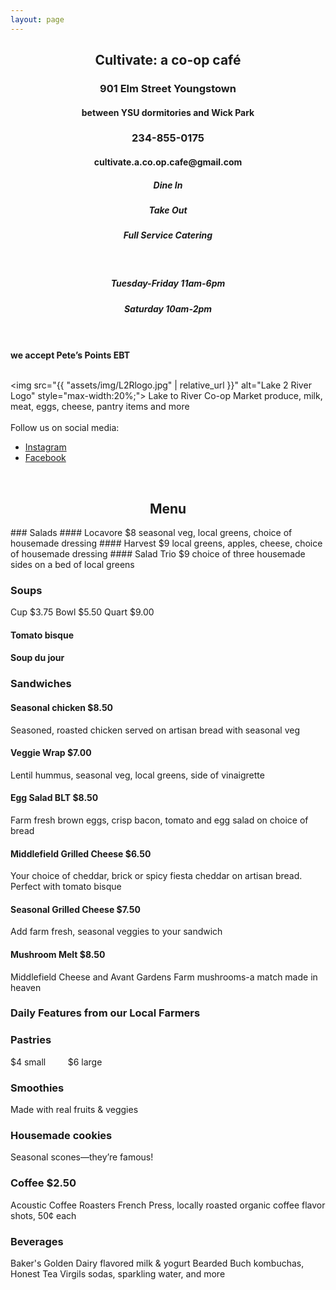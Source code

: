 ```yaml
---
layout: page
---
```



<h2 align="center">Cultivate: a co-op café</h2>
<h3 align = "center">901 Elm Street Youngstown</h3>
<h4 align = "center"> between YSU dormitories and Wick Park</h4>
<h3 align = "center">234-855-0175</h3>
<h4 align = "center">cultivate.a.co.op.cafe@gmail.com</h4>
<h5 align = "center">Dine In</h5>
<h5 align = "center">Take Out</h5>
<h5 align = "center">Full Service Catering</h5>
<br>
<h5 align = "center">Tuesday-Friday 11am-6pm</h5>
<h5 align = "center">Saturday 10am-2pm </h5>
<br>
<br>
<strong>we accept
  Pete’s Points
  EBT</strong>
<br>
<br>

<img src="{{ "assets/img/L2Rlogo.jpg" | relative_url }}" alt="Lake 2 River Logo" style="max-width:20%;">
Lake to River Co-op Market
produce, milk, meat, eggs, cheese, pantry items and more
<br>
<br>
Follow us on social media:
<br>

<ul>
<li>
<a href="https://www.instagram.com/{{ site.instagram_username }}">
  <i class="fa fa-instagram"></i> Instagram
  </a>
</li>
<li>
    <a href="https://www.facebook.com/{{ site.facebook_username }}">
      <i class="fa fa-facebook"></i> Facebook
      </a>
</li>
</ul>
<br>
<h2 align="center">Menu</h2>
### Salads
#### Locavore $8
 seasonal veg, local greens, choice of housemade dressing
#### Harvest $9
 local greens, apples, cheese, choice of housemade dressing
#### Salad Trio $9
 choice of three housemade sides on a bed of local greens

### Soups
Cup $3.75		Bowl $5.50       Quart $9.00
#### Tomato bisque   
#### Soup du jour

### Sandwiches
#### Seasonal chicken $8.50
  Seasoned, roasted chicken served on artisan bread with seasonal veg
#### Veggie Wrap $7.00
  Lentil hummus, seasonal veg, local greens, side of vinaigrette
#### Egg Salad BLT $8.50
  Farm fresh brown eggs, crisp bacon, tomato and egg salad on choice of bread
#### Middlefield Grilled Cheese $6.50
  Your choice of cheddar, brick or spicy fiesta cheddar on artisan bread. Perfect with tomato bisque
#### Seasonal Grilled Cheese $7.50
  Add farm fresh, seasonal veggies to your sandwich
#### Mushroom Melt $8.50
  Middlefield Cheese and Avant Gardens Farm mushrooms-a match made in heaven

### Daily Features from our Local Farmers

### Pastries
  $4 small	&nbsp; &nbsp; &nbsp; &nbsp; $6 large

### Smoothies
  Made with real fruits & veggies

### Housemade cookies			
  Seasonal scones—they’re famous!             

### Coffee $2.50
  Acoustic Coffee Roasters French Press, locally roasted organic coffee
  flavor shots, 50¢ each

### Beverages
  Baker's Golden Dairy flavored milk & yogurt
  Bearded Buch kombuchas, Honest Tea
  Virgils sodas, sparkling water, and more

<!-- Cultivate is a fast-casual restaurant located in the near
north campus district just a few blocks from YSU and steps south of historic
Wick Park. The coolest thing about Cultivate is right there in its
name -- Cultivate: a co-op cafe! Cultivate is owned and managed
cooperatively -- that means the farmers and food makers who supply the products
are the actual owners of the Cafe and share jointly in its management, risks and
rewards. Employees have ownership share in it as well. So we're cultivating
growth for our members-the farmers and food makers (cheese, hot sauce, etc.),
we're cultivating a revitalization of our neighborhood, and we're cultivating
(we hope!) the desire and opportunity for students, local people, downtown folks
to support and choose healthier, locally sourced food. -->
